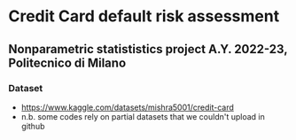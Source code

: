 # Credit Card default risk assessment
## Nonparametric statististics project A.Y. 2022-23, Politecnico di Milano

### Dataset
- https://www.kaggle.com/datasets/mishra5001/credit-card
- n.b. some codes rely on partial datasets that we couldn't upload in github
